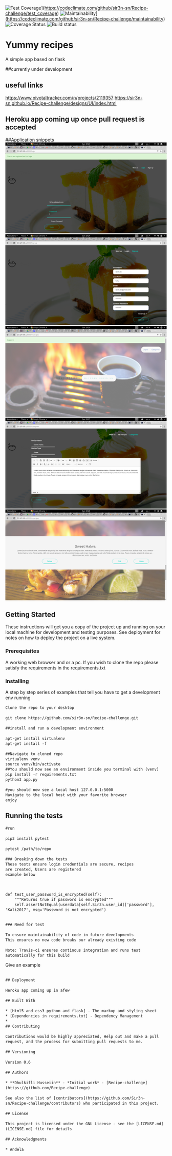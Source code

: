 


![Test Coverage](https://api.codeclimate.com/v1/badges/ca71e324cb7d2d470b11/test_coverage)](https://codeclimate.com/github/sir3n-sn/Recipe-challenge/test_coverage)
![Maintainability](https://api.codeclimate.com/v1/badges/ca71e324cb7d2d470b11/maintainability)](https://codeclimate.com/github/sir3n-sn/Recipe-challenge/maintainability)
![Coverage Status](https://coveralls.io/repos/github/sir3n-sn/Recipe-challenge/badge.svg?branch=master)
![Build status](https://travis-ci.org/sir3n-sn/Recipe-challenge.svg?branch=master)

# Yummy recipes

A simple app based on flask 


##currently under development

## useful links
https://www.pivotaltracker.com/n/projects/2119357
https://sir3n-sn.github.io/Recipe-challenge/designs/UI/index.html
## Heroku app coming up once pull request is accepted
##Application snippets
![Alt text](/images/login.png?raw=true "Login page")
![Alt text](/images/Sign-up.png?raw=true "Registration page")
![Alt text](/images/inside_1.png?raw=true "My Recipe page")
![Alt text](/images/Categories.png?raw=true "Category page")
![Alt text](/images/myrecipes.png?raw=true "My Recipe page")


## Getting Started

These instructions will get you a copy of the project up and running on your local machine for development and testing purposes. See deployment for notes on how to deploy the project on a live system.

### Prerequisites

A working web browser and or a pc.
If you wish to clone the repo please satisfy the requirements in the requirements.txt

### Installing

A step by step series of examples that tell you have to get a development env running

```
Clone the repo to your desktop

git clone https://github.com/sir3n-sn/Recipe-challenge.git

##install and run a development environment

apt-get install virtualenv
apt-get install -f 

##Navigate to cloned repo
virtualenv venv
source venv/bin/activate
##You should now see an environment inside you terminal with (venv)
pip install -r requirements.txt
python3 app.py

#you should now see a local host 127.0.0.1:5000
Navigate to the local host with your favorite browser 
enjoy

```


## Running the tests

```
#run

pip3 install pytest

pytest /path/to/repo

### Breaking down the tests
These tests ensure login credentials are secure, recipes 
are created, Users are registered
example below



```
    def test_user_password_is_encrypted(self):
        """Returns true if password is encrypted"""
        self.assertNotEqual(userdata[self.Sir3n.user_id]['password'], 'Kali2017', msg='Password is not encrypted')
```

### Need for test

To ensure maintainability of code in future developments
This ensures no new code breaks our already existing code

Note: Travis-ci ensures continous integration and runs test automatically for this build

```
Give an example
```

## Deployment

Heroku app coming up in afew

## Built With

* [Html5 and css3 python and flask] - The markup and styling sheet
* [Dependencies in requirements.txt] - Dependency Management
* 
## Contributing

Contributions would be highly appreciated, Help out and make a pull request, and the process for submitting pull requests to me.

## Versioning

Version 0.6

## Authors

* **Dhulkifli Husseiin** - *Initial work* - [Recipe-challenge](https://github.com/Recipe-challenge)

See also the list of [contributors](https://github.com/Sir3n-sn/Recipe-challenge/contributors) who participated in this project.

## License

This project is licensed under the GNU License - see the [LICENSE.md](LICENSE.md) file for details

## Acknowledgments

* Andela


